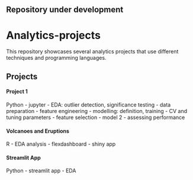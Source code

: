 ## Repository under development

# Analytics-projects
This repository showcases several analytics projects that use different techniques and programming languages.

## Projects

#### Project 1
Python - jupyter - EDA: outlier detection, significance testing - data preparation - feature engineering - modelling: definition, training - CV and tuning parameters -
    feature selection - model 2 - assessing performance

#### Volcanoes and Eruptions
R - EDA analysis - flexdashboard - shiny app

#### Streamlit App
Python - streamlit app - EDA
